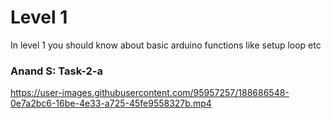 # Level 1

In level 1 you should know about basic arduino functions like setup loop etc 



### Anand S: Task-2-a


https://user-images.githubusercontent.com/95957257/188686548-0e7a2bc6-16be-4e33-a725-45fe9558327b.mp4

